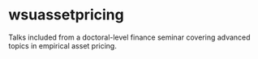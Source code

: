 # wsuassetpricing
Talks included from a doctoral-level finance seminar covering advanced topics in empirical asset pricing.
